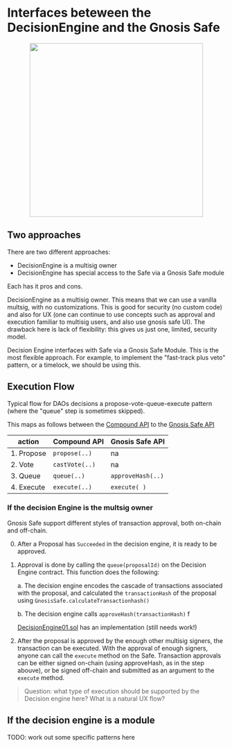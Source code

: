 # Interfaces beteween the DecisionEngine and the Gnosis Safe

<p align="center">
<img src="https://user-images.githubusercontent.com/1306173/112619224-596b3900-8e27-11eb-95dd-04aa60c12b99.png" height="400" align="center">
</p>

## Two approaches

There are two different approaches:

- DecisionEngine is a multisig owner
- DecisionEngine has special access to the Safe via a Gnosis Safe module

Each has it pros and cons.

DecisionEngine as a multisig owner. This means that we can use a vanilla multsig, with no customizations. This is good for security (no custom code) and also for UX (one can continue to use concepts such as approval and execution familiar to multisig users, and also use gnosis safe UI). The drawback here is lack of flexibility: this gives us just one, limited, security model.

Decision Engine interfaces with Safe via a Gnosis Safe Module. This is the most flexible approach. For example, to implement the "fast-track plus veto" pattern, or a timelock, we should be using this.

## Execution Flow

Typical flow for DAOs decisions a propose-vote-queue-execute pattern (where the "queue" step is sometimes skipped).

This maps as follows between the
[Compound API](../contracts/interfaces/ICompoundDecisionEngine.sol)
to the
[Gnosis Safe API](../contracts/interfaces/IGnosisSafe.sol)

| action     | Compound API   | Gnosis Safe API   |
| ---------- | -------------- | ----------------- |
| 1. Propose | `propose(..)`  | na                |
| 2. Vote    | `castVote(..)` | na                |
| 3. Queue   | `queue(..)`    | `approveHash(..)` |
| 4. Execute | `execute(..)`  | `execute( )`      |

### If the decision Engine is the multsig owner

Gnosis Safe support different styles of transaction approval, both on-chain and off-chain.

0. After a Proposal has `Succeeded` in the decision engine, it is ready to be approved.

1. Approval is done by calling the `queue(proposalId)` on the Decision Engine contract. This function does the following:

   a. The decision engine encodes the cascade of transactions associated with the proposal, and calculated the `transactionHash` of the proposal using `GnosisSafe.calculateTransactionhash()`

   b. The decision engine calls `approveHash(transactionHash)` f

   [DecisionEngine01.sol](../contracts/DecisionEngine01.sol) has an implementation (still needs work!)

2. After the proposal is approved by the enough other multisig signers, the transaction can be executed. With the approval of enough signers, anyone can call the `execute` method on the Safe. Transaction approvals can be either signed on-chain (using approveHash, as in the step abouve), or be signed off-chain and submitted as an argument to the `execute` method.

> Question: what type of execution should be supported by the Decision engine here? What is a natural UX flow?

## If the decision engine is a module

TODO: work out some specific patterns here
